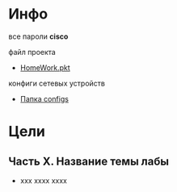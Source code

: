# Инфо
все пароли **cisco** </br>

файл проекта 
- [HomeWork.pkt](cisco-packet-tracer/HomeWork.pkt) 

конфиги сетевых устройств 
- [Папка configs](cisco-packet-tracer/configs)


# Цели
## Часть X. Название темы лабы
- xxx xxxx xxxx